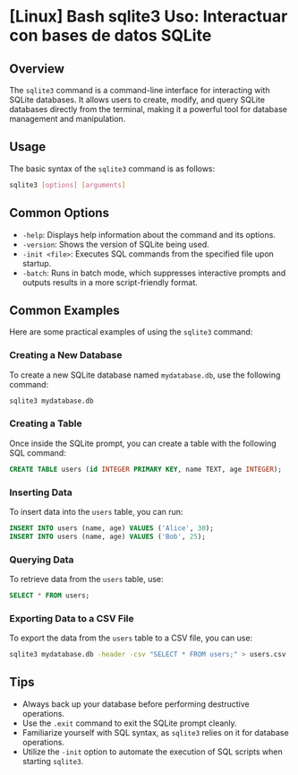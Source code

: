 # [Linux] Bash sqlite3 Uso: Interactuar con bases de datos SQLite

## Overview
The `sqlite3` command is a command-line interface for interacting with SQLite databases. It allows users to create, modify, and query SQLite databases directly from the terminal, making it a powerful tool for database management and manipulation.

## Usage
The basic syntax of the `sqlite3` command is as follows:

```bash
sqlite3 [options] [arguments]
```

## Common Options
- `-help`: Displays help information about the command and its options.
- `-version`: Shows the version of SQLite being used.
- `-init <file>`: Executes SQL commands from the specified file upon startup.
- `-batch`: Runs in batch mode, which suppresses interactive prompts and outputs results in a more script-friendly format.

## Common Examples
Here are some practical examples of using the `sqlite3` command:

### Creating a New Database
To create a new SQLite database named `mydatabase.db`, use the following command:

```bash
sqlite3 mydatabase.db
```

### Creating a Table
Once inside the SQLite prompt, you can create a table with the following SQL command:

```sql
CREATE TABLE users (id INTEGER PRIMARY KEY, name TEXT, age INTEGER);
```

### Inserting Data
To insert data into the `users` table, you can run:

```sql
INSERT INTO users (name, age) VALUES ('Alice', 30);
INSERT INTO users (name, age) VALUES ('Bob', 25);
```

### Querying Data
To retrieve data from the `users` table, use:

```sql
SELECT * FROM users;
```

### Exporting Data to a CSV File
To export the data from the `users` table to a CSV file, you can use:

```bash
sqlite3 mydatabase.db -header -csv "SELECT * FROM users;" > users.csv
```

## Tips
- Always back up your database before performing destructive operations.
- Use the `.exit` command to exit the SQLite prompt cleanly.
- Familiarize yourself with SQL syntax, as `sqlite3` relies on it for database operations.
- Utilize the `-init` option to automate the execution of SQL scripts when starting `sqlite3`.